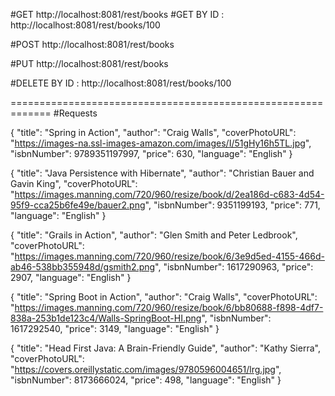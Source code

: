 #GET
http://localhost:8081/rest/books
#GET 
BY ID : http://localhost:8081/rest/books/100

#POST
http://localhost:8081/rest/books

#PUT
http://localhost:8081/rest/books

#DELETE 
BY ID : http://localhost:8081/rest/books/100

=============================================================
#Requests

{
    "title": "Spring in Action",
    "author": "Craig Walls",
    "coverPhotoURL": "https://images-na.ssl-images-amazon.com/images/I/51gHy16h5TL.jpg",
    "isbnNumber": 9789351197997,
    "price": 630,
    "language": "English"
}

{
    "title": "Java Persistence with Hibernate",
    "author": "Christian Bauer and Gavin King",
    "coverPhotoURL": "https://images.manning.com/720/960/resize/book/d/2ea186d-c683-4d54-95f9-cca25b6fe49e/bauer2.png",
    "isbnNumber": 9351199193,
    "price": 771,
    "language": "English"
}

{
    "title": "Grails in Action",
    "author": "Glen Smith and Peter Ledbrook",
    "coverPhotoURL": "https://images.manning.com/720/960/resize/book/6/3e9d5ed-4155-466d-ab46-538bb355948d/gsmith2.png",
    "isbnNumber": 1617290963,
    "price": 2907,
    "language": "English"
}

{
    "title": "Spring Boot in Action",
    "author": "Craig Walls",
    "coverPhotoURL": "https://images.manning.com/720/960/resize/book/6/bb80688-f898-4df7-838a-253b1de123c4/Walls-SpringBoot-HI.png",
    "isbnNumber": 1617292540,
    "price": 3149,
    "language": "English"
}

{
    "title": "Head First Java: A Brain-Friendly Guide",
    "author": "Kathy Sierra",
    "coverPhotoURL": "https://covers.oreillystatic.com/images/9780596004651/lrg.jpg",
    "isbnNumber": 8173666024,
    "price": 498,
    "language": "English"
}
